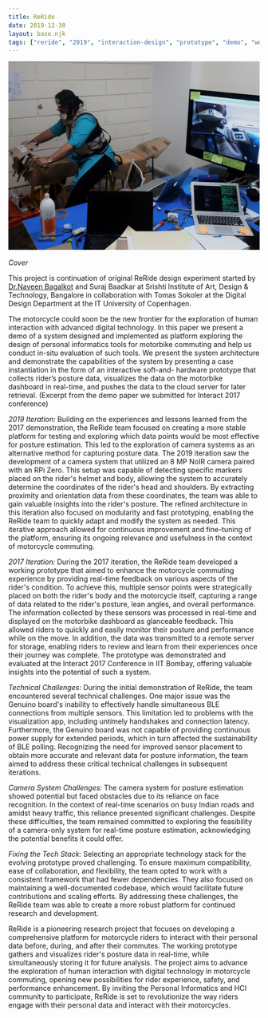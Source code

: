 ```yaml
---
title: ReRide
date: 2019-12-30
layout: base.njk
tags: ["reride", "2019", "interaction-design", "prototype", "demo", "workshop", "feedback", "design-challenge"]
--- 
```


<img src="/assets/images/2019/reride-new.jpg"/>

_Cover_

This project is continuation of original ReRide design experiment started by [Dr.Naveen Bagalkot](/mentors/naveen-bagalkot/) and Suraj Baadkar at Srishti Institute of Art, Design & Technology, Bangalore in collaboration with Tomas Sokoler at the Digital Design Department at the IT University of Copenhagen.

The motorcycle could soon be the new frontier for the exploration of human interaction with advanced digital technology. In this paper we present a demo of a system designed and implemented as platform exploring the design of personal informatics tools for motorbike commuting and help us conduct in-situ evaluation of such tools. We present the system architecture and demonstrate the capabilities of the system by presenting a case instantiation in the form of an interactive soft-and- hardware prototype that collects rider’s posture data, visualizes the data on the motorbike dashboard in real-time, and pushes the data to the cloud server for later retrieval. (Excerpt from the demo paper we submitted for Interact 2017 conference)

_2019 Iteration:_ Building on the experiences and lessons learned from the 2017 demonstration, the ReRide team focused on creating a more stable platform for testing and exploring which data points would be most effective for posture estimation. This led to the exploration of camera systems as an alternative method for capturing posture data. The 2019 iteration saw the development of a camera system that utilized an 8 MP NoIR camera paired with an RPi Zero. This setup was capable of detecting specific markers placed on the rider's helmet and body, allowing the system to accurately determine the coordinates of the rider's head and shoulders. By extracting proximity and orientation data from these coordinates, the team was able to gain valuable insights into the rider's posture. The refined architecture in this iteration also focused on modularity and fast prototyping, enabling the ReRide team to quickly adapt and modify the system as needed. This iterative approach allowed for continuous improvement and fine-tuning of the platform, ensuring its ongoing relevance and usefulness in the context of motorcycle commuting.

_2017 Iteration:_ During the 2017 iteration, the ReRide team developed a working prototype that aimed to enhance the motorcycle commuting experience by providing real-time feedback on various aspects of the rider's condition. To achieve this, multiple sensor points were strategically placed on both the rider's body and the motorcycle itself, capturing a range of data related to the rider's posture, lean angles, and overall performance. The information collected by these sensors was processed in real-time and displayed on the motorbike dashboard as glanceable feedback. This allowed riders to quickly and easily monitor their posture and performance while on the move. In addition, the data was transmitted to a remote server for storage, enabling riders to review and learn from their experiences once their journey was complete. The prototype was demonstrated and evaluated at the Interact 2017 Conference in IIT Bombay, offering valuable insights into the potential of such a system.

_Technical Challenges:_ During the initial demonstration of ReRide, the team encountered several technical challenges. One major issue was the Genuino board's inability to effectively handle simultaneous BLE connections from multiple sensors. This limitation led to problems with the visualization app, including untimely handshakes and connection latency. Furthermore, the Genuino board was not capable of providing continuous power supply for extended periods, which in turn affected the sustainability of BLE polling. Recognizing the need for improved sensor placement to obtain more accurate and relevant data for posture information, the team aimed to address these critical technical challenges in subsequent iterations.

_Camera System Challenges:_ The camera system for posture estimation showed potential but faced obstacles due to its reliance on face recognition. In the context of real-time scenarios on busy Indian roads and amidst heavy traffic, this reliance presented significant challenges. Despite these difficulties, the team remained committed to exploring the feasibility of a camera-only system for real-time posture estimation, acknowledging the potential benefits it could offer.

_Fixing the Tech Stack:_ Selecting an appropriate technology stack for the evolving prototype proved challenging. To ensure maximum compatibility, ease of collaboration, and flexibility, the team opted to work with a consistent framework that had fewer dependencies. They also focused on maintaining a well-documented codebase, which would facilitate future contributions and scaling efforts. By addressing these challenges, the ReRide team was able to create a more robust platform for continued research and development.

ReRide is a pioneering research project that focuses on developing a comprehensive platform for motorcycle riders to interact with their personal data before, during, and after their commutes. The working prototype gathers and visualizes rider's posture data in real-time, while simultaneously storing it for future analysis. The project aims to advance the exploration of human interaction with digital technology in motorcycle commuting, opening new possibilities for rider experience, safety, and performance enhancement. By inviting the Personal Informatics and HCI community to participate, ReRide is set to revolutionize the way riders engage with their personal data and interact with their motorcycles.